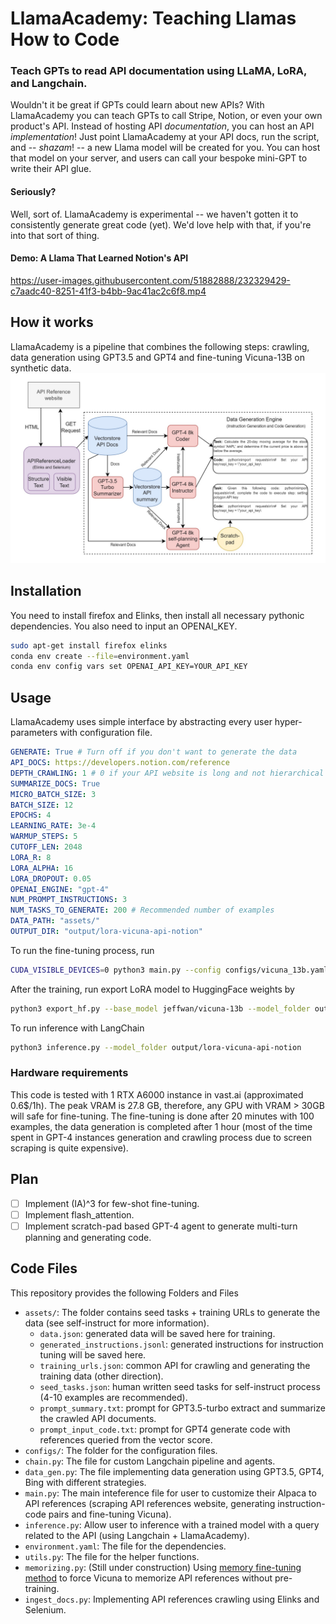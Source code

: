# LlamaAcademy: Teaching Llamas How to Code
### Teach GPTs to read API documentation using LLaMA, LoRA, and Langchain.
Wouldn't it be great if GPTs could learn about new APIs? With LlamaAcademy you can teach GPTs to call Stripe, Notion, or even your own product's API. Instead of hosting API _documentation_, you can host an API _implementation_! Just point LlamaAcademy at your API docs, run the script, and -- _shazam_! -- a new Llama model will be created for you. You can host that model on your server, and users can call your bespoke mini-GPT to write their API glue.

#### Seriously?
Well, sort of. LlamaAcademy is experimental -- we haven't gotten it to consistently generate great code (yet). We'd love help with that, if you're into that sort of thing.

#### Demo: A Llama That Learned Notion's API
https://user-images.githubusercontent.com/51882888/232329429-c7aadc40-8251-41f3-b4bb-9ac41ac2c6f8.mp4

## How it works
LlamaAcademy is a pipeline that combines the following steps: crawling, data generation using GPT3.5 and GPT4 and fine-tuning Vicuna-13B on synthetic data.
![LlamaAcademy Data Generation](assets/data_generation.jpg)
## Installation
You need to install firefox and Elinks, then install all necessary pythonic dependencies. You also need to input an OPENAI_KEY.
```bash
sudo apt-get install firefox elinks
conda env create --file=environment.yaml
conda env config vars set OPENAI_API_KEY=YOUR_API_KEY
```
## Usage
LlamaAcademy uses simple interface by abstracting every user hyper-parameters with configuration file.
```yaml
GENERATE: True # Turn off if you don't want to generate the data
API_DOCS: https://developers.notion.com/reference 
DEPTH_CRAWLING: 1 # 0 if your API website is long and not hierarchical for example polygon.io. Otherwise, feel free to set, it might take much longer if your webiste has many children.
SUMMARIZE_DOCS: True
MICRO_BATCH_SIZE: 3  
BATCH_SIZE: 12
EPOCHS: 4  
LEARNING_RATE: 3e-4  
WARMUP_STEPS: 5
CUTOFF_LEN: 2048 
LORA_R: 8
LORA_ALPHA: 16
LORA_DROPOUT: 0.05
OPENAI_ENGINE: "gpt-4"
NUM_PROMPT_INSTRUCTIONS: 3
NUM_TASKS_TO_GENERATE: 200 # Recommended number of examples
DATA_PATH: "assets/"
OUTPUT_DIR: "output/lora-vicuna-api-notion"
```
To run the fine-tuning process, run
```bash
CUDA_VISIBLE_DEVICES=0 python3 main.py --config configs/vicuna_13b.yaml
```
After the training, run export LoRA model to HuggingFace weights by
```bash
python3 export_hf.py --base_model jeffwan/vicuna-13b --model_folder output/lora-vicuna-api-notion
```
To run inference with LangChain
```bash
python3 inference.py --model_folder output/lora-vicuna-api-notion
```
### Hardware requirements
This code is tested with 1 RTX A6000 instance in vast.ai (approximated 0.6$/1h). The peak VRAM is 27.8 GB, therefore, any GPU with VRAM > 30GB will safe for fine-tuning.
The fine-tuning is done after 20 minutes with 100 examples, the data generation is completed after 1 hour (most of the time spent in GPT-4 instances generation and crawling process due to screen scraping is quite expensive).

## Plan
- [ ] Implement (IA)^3 for few-shot fine-tuning.
- [ ] Implement flash_attention.
- [ ] Implement scratch-pad based GPT-4 agent to generate multi-turn planning and generating code.

## Code Files
This repository provides the following Folders and Files
- `assets/`: The folder contains seed tasks + training URLs to generate the data (see self-instruct for more information).
    - `data.json`: generated data will be saved here for training.
    - `generated_instructions.jsonl`: generated instructions for instruction tuning will be saved here.
    - `training_urls.json`: common API for crawling and generating the training data (other direction).
    - `seed_tasks.json`: human written seed tasks for self-instruct process (4-10 examples are recommended).
    - `prompt_summary.txt`: prompt for GPT3.5-turbo extract and summarize the crawled API documents.
    - `prompt_input_code.txt`: prompt for GPT4 generate code with references queried from the vector score.
- `configs/`: The folder for the configuration files.
- `chain.py`: The file for custom Langchain pipeline and agents.
- `data_gen.py`: The file implementing data generation using GPT3.5, GPT4, Bing with different strategies.
- `main.py`: The main inteference file for user to customize their Alpaca to API references (scraping API references website, generating instruction-code pairs and fine-tuning Vicuna).
- `inference.py`: Allow user to inference with a trained model with a query related to the API (using Langchain + LlamaAcademy).
- `environment.yaml`: The file for the dependencies.
- `utils.py`: The file for the helper functions.
- `memorizing.py`: (Still under construction) Using [memory fine-tuning method](https://arxiv.org/pdf/2203.08913.pdf) to force Vicuna to memorize API references without pre-training.
- `ingest_docs.py`: Implementing API references crawling using Elinks and Selenium.

